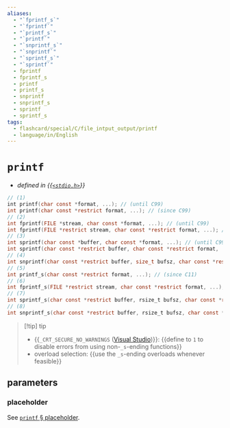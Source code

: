 ```yaml
---
aliases:
  - "`fprintf_s`"
  - "`fprintf`"
  - "`printf_s`"
  - "`printf`"
  - "`snprintf_s`"
  - "`snprintf`"
  - "`sprintf_s`"
  - "`sprintf`"
  - fprintf
  - fprintf_s
  - printf
  - printf_s
  - snprintf
  - snprintf_s
  - sprintf
  - sprintf_s
tags:
  - flashcard/special/C/file_intput_output/printf
  - language/in/English
---
```


# `printf`

- _defined in {{[`<stdio.h>`](../../../general/C%20file%20input_output.md)}}_ <!--SR:!2024-05-01,180,310-->

```C
// (1)
int printf(char const *format, ...); // (until C99)
int printf(char const *restrict format, ...); // (since C99)
// (2)
int fprintf(FILE *stream, char const *format, ...); // (until C99)
int fprintf(FILE *restrict stream, char const *restrict format, ...); // (since C99)
// (3)
int sprintf(char const *buffer, char const *format, ...); // (until C99)
int sprintf(char const *restrict buffer, char const *restrict format, ...); // (since C99)
// (4)
int snprintf(char const *restrict buffer, size_t bufsz, char const *restrict format, ...); // (since C99)
// (5)
int printf_s(char const *restrict format, ...); // (since C11)
// (6)
int fprintf_s(FILE *restrict stream, char const *restrict format, ...); // (since C11)
// (7)
int sprintf_s(char const *restrict buffer, rsize_t bufsz, char const *restrict format, ...); // (since C11)
// (8)
int snprintf_s(char const *restrict buffer, rsize_t bufsz, char const *restrict format, ...); // (since C11)
```

> [!tip] tip
>
> - {{`_CRT_SECURE_NO_WARNINGS` ([Visual Studio](Visual%20Studio.md))}}: {{define to `1` to disable errors from using non-`_s`-ending functions}}
> - overload selection: {{use the `_s`-ending overloads whenever feasible}} <!--SR:!2024-04-28,177,310!2024-05-27,206,310!2024-02-28,71,328-->

## parameters

### placeholder

See [`printf` § placeholder](../../../general/printf.md#placeholder).
